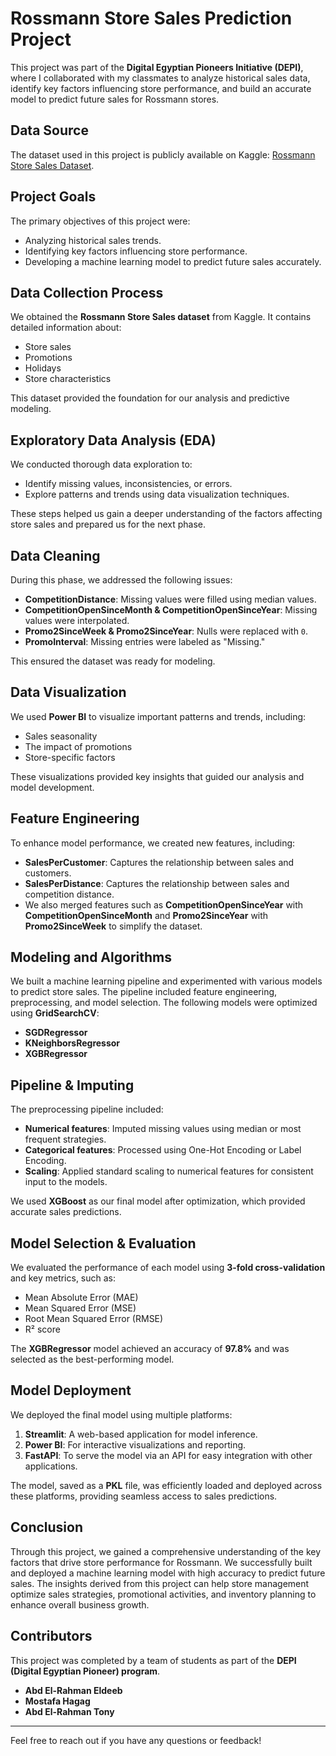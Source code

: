 # Rossmann Store Sales Prediction Project

This project was part of the **Digital Egyptian Pioneers Initiative (DEPI)**, where I collaborated with my classmates to analyze historical sales data, identify key factors influencing store performance, and build an accurate model to predict future sales for Rossmann stores.

## Data Source

The dataset used in this project is publicly available on Kaggle:
[Rossmann Store Sales Dataset](https://www.kaggle.com/datasets/pratyushakar/rossmann-store-sales).

## Project Goals

The primary objectives of this project were:

- Analyzing historical sales trends.
- Identifying key factors influencing store performance.
- Developing a machine learning model to predict future sales accurately.

## Data Collection Process

We obtained the **Rossmann Store Sales dataset** from Kaggle. It contains detailed information about:

- Store sales
- Promotions
- Holidays
- Store characteristics

This dataset provided the foundation for our analysis and predictive modeling.

## Exploratory Data Analysis (EDA)

We conducted thorough data exploration to:

- Identify missing values, inconsistencies, or errors.
- Explore patterns and trends using data visualization techniques.

These steps helped us gain a deeper understanding of the factors affecting store sales and prepared us for the next phase.

## Data Cleaning

During this phase, we addressed the following issues:

- **CompetitionDistance**: Missing values were filled using median values.
- **CompetitionOpenSinceMonth & CompetitionOpenSinceYear**: Missing values were interpolated.
- **Promo2SinceWeek & Promo2SinceYear**: Nulls were replaced with `0`.
- **PromoInterval**: Missing entries were labeled as "Missing."

This ensured the dataset was ready for modeling.

## Data Visualization

We used **Power BI** to visualize important patterns and trends, including:

- Sales seasonality
- The impact of promotions
- Store-specific factors

These visualizations provided key insights that guided our analysis and model development.

## Feature Engineering

To enhance model performance, we created new features, including:

- **SalesPerCustomer**: Captures the relationship between sales and customers.
- **SalesPerDistance**: Captures the relationship between sales and competition distance.
- We also merged features such as **CompetitionOpenSinceYear** with **CompetitionOpenSinceMonth** and **Promo2SinceYear** with **Promo2SinceWeek** to simplify the dataset.

## Modeling and Algorithms

We built a machine learning pipeline and experimented with various models to predict store sales. The pipeline included feature engineering, preprocessing, and model selection. The following models were optimized using **GridSearchCV**:

- **SGDRegressor**
- **KNeighborsRegressor**
- **XGBRegressor**

## Pipeline & Imputing

The preprocessing pipeline included:

- **Numerical features**: Imputed missing values using median or most frequent strategies.
- **Categorical features**: Processed using One-Hot Encoding or Label Encoding.
- **Scaling**: Applied standard scaling to numerical features for consistent input to the models.

We used **XGBoost** as our final model after optimization, which provided accurate sales predictions.

## Model Selection & Evaluation

We evaluated the performance of each model using **3-fold cross-validation** and key metrics, such as:

- Mean Absolute Error (MAE)
- Mean Squared Error (MSE)
- Root Mean Squared Error (RMSE)
- R² score

The **XGBRegressor** model achieved an accuracy of **97.8%** and was selected as the best-performing model.

## Model Deployment

We deployed the final model using multiple platforms:

1. **Streamlit**: A web-based application for model inference.
2. **Power BI**: For interactive visualizations and reporting.
3. **FastAPI**: To serve the model via an API for easy integration with other applications.

The model, saved as a **PKL** file, was efficiently loaded and deployed across these platforms, providing seamless access to sales predictions.

## Conclusion

Through this project, we gained a comprehensive understanding of the key factors that drive store performance for Rossmann. We successfully built and deployed a machine learning model with high accuracy to predict future sales. The insights derived from this project can help store management optimize sales strategies, promotional activities, and inventory planning to enhance overall business growth.

## Contributors

This project was completed by a team of students as part of the **DEPI (Digital Egyptian Pioneer) program**.

- **Abd El-Rahman Eldeeb**
- **Mostafa Hagag**
- **Abd El-Rahman Tony**

---

Feel free to reach out if you have any questions or feedback!
